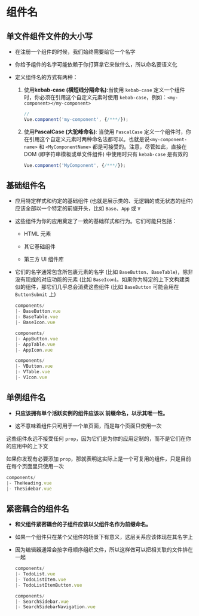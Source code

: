 # 组件名

## 单文件组件文件的大小写

  - 在注册一个组件的时候，我们始终需要给它一个名字

  - 你给予组件的名字可能依赖于你打算拿它来做什么，所以命名要语义化

  - 定义组件名的方式有两种：

    1.  使用**kebab-case (横短线分隔命名)**:当使用 `kebab-case` 定义一个组件时，你必须在引用这个自定义元素时使用 `kebab-case`，例如：`<my-component></my-component>`

        ```js
        //
        Vue.component('my-component', {/***/});
        ```

    2.  使用**PascalCase (大驼峰命名)**: 当使用 `PascalCase` 定义一个组件时，你在引用这个自定义元素时两种命名法都可以。也就是说`<my-component-name>` 和 `<MyComponentName>` 都是可接受的。注意，尽管如此，直接在 DOM (即字符串模板或单文件组件) 中使用时只有 `kebab-case` 是有效的

        ```js
        Vue.component('MyComponent', {/***/});
        ```

## 基础组件名

  - 应用特定样式和约定的基础组件 (也就是展示类的、无逻辑的或无状态的组件) 应该全部以一个特定的前缀开头，比如 `Base`、`App` 或 `V`

  - 这些组件为你的应用奠定了一致的基础样式和行为。它们可能只包括：

      - HTML 元素

      - 其它基础组件

      - 第三方 UI 组件库

  - 它们的名字通常包含所包裹元素的名字 (比如 `BaseButton`、`BaseTable`)，除非没有现成的对应功能的元素 (比如 `BaseIcon`)。如果你为特定的上下文构建类似的组件，那它们几乎总会消费这些组件 (比如 `BaseButton` 可能会用在 `ButtonSubmit` 上)

    ```js
    components/
    |- BaseButton.vue
    |- BaseTable.vue
    |- BaseIcon.vue
    ```

    ```js
    components/
    |- AppButton.vue
    |- AppTable.vue
    |- AppIcon.vue
    ```

    ```js
    components/
    |- VButton.vue
    |- VTable.vue
    |- VIcon.vue
    ```

## 单例组件名

  - **只应该拥有单个活跃实例的组件应该以  前缀命名，以示其唯一性。**

  - 这不意味着组件只可用于一个单页面，而是每个页面只使用一次

这些组件永远不接受任何 `prop`，因为它们是为你的应用定制的，而不是它们在你的应用中的上下文

如果你发现有必要添加 `prop`，那就表明这实际上是一个可复用的组件，只是目前在每个页面里只使用一次

```js
components/
|- TheHeading.vue
|- TheSidebar.vue
```

## 紧密耦合的组件名

  - **和父组件紧密耦合的子组件应该以父组件名作为前缀命名。**

  - 如果一个组件只在某个父组件的场景下有意义，这层关系应该体现在其名字上

  - 因为编辑器通常会按字母顺序组织文件，所以这样做可以把相关联的文件排在一起

    ```js
    components/
    |- TodoList.vue
    |- TodoListItem.vue
    |- TodoListItemButton.vue
    ```

    ```js
    components/
    |- SearchSidebar.vue
    |- SearchSidebarNavigation.vue
    ```
